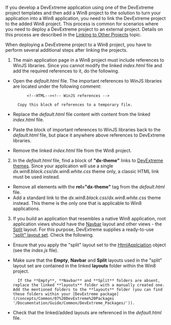 If you develop a DevExtreme application using one of the DevExtreme project templates and then add a Win8 project to the solution to turn your application into a Win8 application, you need to link the DevExtreme project to the added Win8 project. This process is common for scenarios where you need to deploy a DevExtreme project to an external project. Details on this process are described in the [Linking to Other Projects](/concepts/50%20VS%20Integration/4%20Linking%20DevExtreme%20Projects/10%20Linking%20to%20Other%20Projects '/Documentation/Guide/VS_Integration/Linking_DevExtreme_Projects/#Linking_to_Other_Projects') topic. 

When deploying a DevExtreme project to a Win8 project, you have to perform several additional steps after linking the projects.

1. The main application page in a Win8 project must include references to WinJS libraries. Since you cannot modify the linked *index.html* file and add the required references to it, do the following.

- Open the *default.html* file. The important references to WinJS libraries are located under the following comment:  

			<!--HTML--><!-- WinJS references -->

		Copy this block of references to a temporary file.

- Replace the *default.html* file content with content from the linked *index.html* file.
- Paste the block of important references to WinJS libraries back to the *default.html* file, but place it anywhere above references to DevExtreme libraries.
- Remove the linked *index.html* file from the Win8 project.

2. In the *default.html* file, find a block of **"dx-theme"** links to [DevExtreme themes](/concepts/60%20Themes/10%20Predefined%20Themes/0%20Themes%20in%20DevExtreme%20Apps.md '/Documentation/Guide/Themes/Predefined_Themes/#Themes_in_DevExtreme_Apps'). Since your application will use a single *dx.win8.black.css*/*dx.win8.white.css* theme only, a classic HTML link must be used instead.

- Remove all elements with the **rel="dx-theme"** tag from the *default.html* file.
- Add a standard link to the *dx.win8.black.css*/*dx.win8.white.css* theme instead. This theme is the only one that is applicable to Win8 applications.

3. If you build an application that resembles a native Win8 application, root application views should have the [Navbar](/concepts/40%20SPA%20Framework/13%20Built-in%20Layouts/1%20Navbar%20Layout.md '/Documentation/Guide/SPA_Framework/Built-in_Layouts/#Navbar_Layout') layout and other views - the [Split](/concepts/40%20SPA%20Framework/13%20Built-in%20Layouts/3%20Split%20Layout.md '/Documentation/Guide/SPA_Framework/Built-in_Layouts/#Split_Layout') layout. For this purpose, DevExtreme supplies a ready-to-use ["split" layout set](/concepts/40%20SPA%20Framework/13%20Built-in%20Layouts/7%20Ready-to-Use%20Layout%20Sets.md '/Documentation/Guide/SPA_Framework/Built-in_Layouts/#Ready-to-Use_Layout_Sets'). Check the following.

- Ensure that you apply the "split" layout set to the [HtmlApplciation](/api-reference/40%20SPA%20Framework/HtmlApplication '/Documentation/ApiReference/SPA_Framework/HtmlApplication/') object (see the *index.js* file).

- Make sure that the **Empty**, **Navbar** and **Split** layouts used in the "split" layout set are contained in the linked **layouts** folder within the Win8 project.

		If the **Empty**, **Navbar** and **Split** folders are absent, replace the linked **layouts** folder with a manually created one. Add the mentioned folders to the **layouts** folder (you can find these folders within your [DevExtreme package](/concepts/Common/07%20DevExtreme%20Packages '/Documentation/Guide/Common/DevExtreme_Packages/')).

- Check that the linked/added layouts are referenced in the *default.html* file.